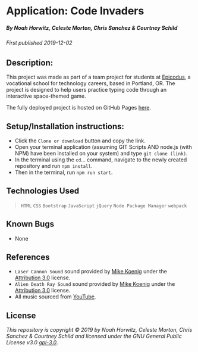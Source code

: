# Application: **Code Invaders**

##### By Noah Horwitz, Celeste Morton, Chris Sanchez & Courtney Schild

###### _First published 2019-12-02_

## Description:
This project was made as part of a team project for students at [Epicodus](http://www.epicodus.com), a vocational school for technology careers, based in Portland, OR. The project is designed to help users practice typing code through an interactive space-themed game.

The fully deployed project is hosted on GitHub Pages [here](https://nhhor.github.io/code-invaders).

## Setup/Installation instructions:
* Click the `Clone or download` button and copy the link.
* Open your terminal application (assuming GIT Scripts AND node.js (with NPM) have been installed on your system) and type `git clone (link)`.
* In the terminal using the `cd`... command, navigate to the newly created repository and run `npm install`.
* Then in the terminal, run `npm run start`.
<!-- * In the newly created ./dist folder, double click on "index.html" to open the file in the web browser of your choosing. -->

## Technologies Used
> `HTML`
> `CSS`
> `Bootstrap`
> `JavaScript`
> `jQuery`
> `Node Package Manager`
> `webpack`

## Known Bugs
* None

<!-- ## Test-Driven Development Specifications -->

<!-- |Spec|Input|Output|
|-|-|-|
|||| -->

## References
* `Laser Cannon Sound` sound provided by [Mike Koenig](http://soundbible.com/1771-Laser-Cannon.html) under the [Attribution 3.0](https://creativecommons.org/licenses/by/3.0/us/) license.
* `Alien Death Ray Sound` sound provided by [Mike Koenig](http://soundbible.com/1274-Alien-Death-Ray.html) under the [Attribution 3.0](https://creativecommons.org/licenses/by/3.0/us/) license.
* All music sourced from [YouTube](https://www.youtube.com/).

<!-- ## Support and contact details
Contact [example@sample.com](mailto:example@sample.com) -->

## License
_This repository is copyright &copy; 2019 by Noah Horwitz, Celeste Morton, Chris Sanchez & Courtney Schild and licensed under the GNU General Public License v3.0 [gpl-3.0](https://www.gnu.org/licenses/gpl-3.0.en.html)_.

